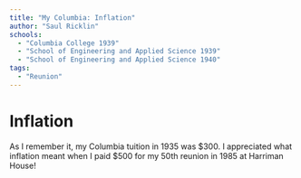 ```yaml
---
title: "My Columbia: Inflation"
author: "Saul Ricklin"
schools:
  - "Columbia College 1939"
  - "School of Engineering and Applied Science 1939"
  - "School of Engineering and Applied Science 1940"
tags:
  - "Reunion"
---
```


# Inflation

As I remember it, my Columbia tuition in 1935 was $300. I appreciated what inflation meant when I paid $500 for my 50th reunion in 1985 at Harriman House!

